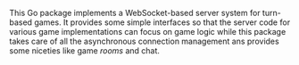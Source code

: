 This Go package implements a WebSocket-based
server system for turn-based games. It
provides some simple interfaces so that the
server code for various game implementations
can focus on game logic while this package
takes care of all the asynchronous
connection management ans provides some
niceties like game _rooms_ and chat.